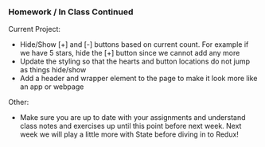 ### Homework / In Class Continued

Current Project:
- Hide/Show [+] and [-] buttons based on current count. For example if we have 5 stars, hide the [+] button since we cannot add any more
- Update the styling so that the hearts and button locations do not jump as things hide/show
- Add a header and wrapper element to the page to make it look more like an app or webpage

Other:
- Make sure you are up to date with your assignments and understand class notes and exercises up until this point before next week. Next week we will play a little more with State before diving in to Redux!
